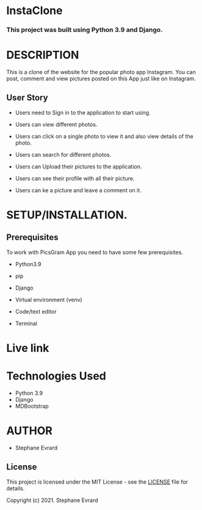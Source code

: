 # InstaClone

### **This project was built using Python 3.9  and Django.** 


# DESCRIPTION

This is a clone of the website for the popular photo app Instagram. You can post, comment and view pictures posted on this App just like on Instagram.

## User Story

- Users need to Sign in to the application to start using.

- Users can view different photos. 

- Users can click on a single photo to view it and also view details of the photo.

- Users can search for different photos.

-  Users can Upload their pictures to the application. 

-  Users can see their profile with all their picture. 

-  Users can ke a picture and leave a comment on it.


# **SETUP/INSTALLATION.**
## Prerequisites

To work with PicsGram App you need to have some few prerequisites.

- Python3.9

- pip

- Django 

- Virtual environment (venv)

- Code/text editor

- Terminal

# Live link

# Technologies Used

* Python 3.9
* Django
* MDBootstrap


# AUTHOR

* Stephane Evrard


## License
This project is licensed under the MIT License - see the [LICENSE](LICENSE) file for details.

Copyright (c) 2021.  Stephane Evrard